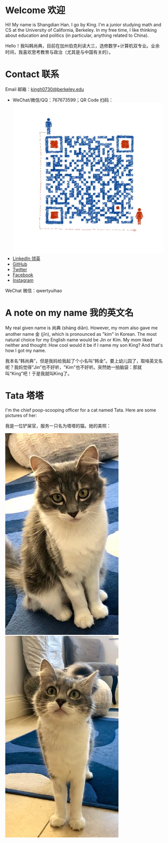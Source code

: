# Welcome 欢迎

Hi! My name is Shangdian Han. I go by King. I'm a junior studying math and CS at the University of California, Berkeley. In my free time, I like thinking about education and politics (in particular, anything related to China).

Hello！我叫韩尚典，目前在加州伯克利读大三，选修数学+计算机双专业。业余时间，我喜欢思考教育与政治（尤其是与中国有关的）。

# Contact 联系

Email 邮箱：[kingh0730@berkeley.edu](kingh0730@berkeley.edu)

* WeChat/微信/QQ：767673599；QR Code 扫码：
![WeChat QR](assets/images/wechat-qr.jpeg)
* [LinkedIn 领英](https://www.linkedin.com/in/kingh0730/)
* [GitHub](https://github.com/kingh0730)
* [Twitter](https://twitter.com/kingh0730)
* [Facebook](https://www.facebook.com/kinghan0730/)
* [Instagram](https://www.instagram.com/kingh0730/)

WeChat 微信：qwertyuihao


# A note on my name 我的英文名

My real given name is 尚典 (shàng diǎn). However, my mom also gave me another name 金 (jīn), which is pronounced as "kim" in Korean. The most natural choice for my English name would be Jin or Kim. My mom liked neither and thought: How cool would it be if I name my son King? And that's how I got my name.

我本名“韩尚典”，但是我妈给我起了个小名叫“韩金”。要上幼儿园了，取啥英文名呢？我妈觉得“Jin”也不好听，"Kim"也不好听。突然她一拍脑袋：那就叫“King”吧！于是我就叫King了。

# Tata 塔塔

I'm the chief poop-scooping officer for a cat named Tata. Here are some pictures of her:

我是一位铲屎官，服务一只名为塔塔的猫。她的美照：

![Tata1](assets/images/tata-1.jpg)
![Tata2](assets/images/tata-2.jpg)